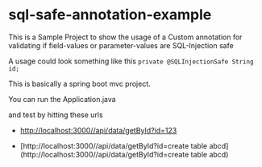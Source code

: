 # sql-safe-annotation-example
This is a Sample Project to show the usage of a Custom annotation for validating if field-values or parameter-values are SQL-Injection safe

A usage could look something like this
`private @SQLInjectionSafe String id;`

This is basically a spring boot mvc project.

You can run the Application.java

and test by hitting these urls

* [http://localhost:3000//api/data/getById?id=123](http://localhost:3000//api/data/getById?id=123)

* [http://localhost:3000//api/data/getById?id=create table abcd](http://localhost:3000//api/data/getById?id=create table abcd)
